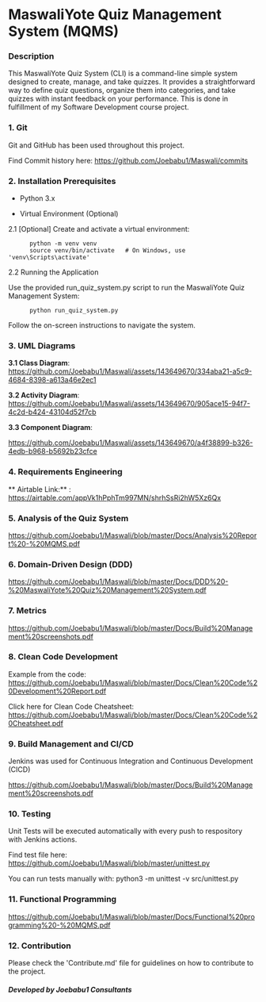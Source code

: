# **MaswaliYote Quiz Management System (MQMS)**

### Description

This MaswaliYote Quiz System (CLI) is a command-line simple system designed to create, manage, and take quizzes. It provides a straightforward way to define quiz questions, organize them into categories, and take quizzes with instant feedback on your performance. This is done in fulfillment of my Software Development course project.

### 1. Git
Git and GitHub has been used throughout this project. 

Find Commit history here: https://github.com/Joebabu1/Maswali/commits

### 2. Installation Prerequisites

+ Python 3.x

+ Virtual Environment (Optional)

2.1 [Optional] Create and activate a virtual environment:

          python -m venv venv
          source venv/bin/activate   # On Windows, use 'venv\Scripts\activate'

2.2 Running the Application

Use the provided run_quiz_system.py script to run the MaswaliYote Quiz Management System:

          python run_quiz_system.py

Follow the on-screen instructions to navigate the system.

### 3. UML Diagrams

**3.1 Class Diagram**:      
https://github.com/Joebabu1/Maswali/assets/143649670/334aba21-a5c9-4684-8398-a613a46e2ec1

 **3.2 Activity Diagram**:    
 https://github.com/Joebabu1/Maswali/assets/143649670/905ace15-94f7-4c2d-b424-43104d52f7cb

**3.3 Component Diagram**: 

https://github.com/Joebabu1/Maswali/assets/143649670/a4f38899-b326-4edb-b968-b5692b23cfce

### 4. Requirements Engineering
   
** Airtable Link:** :     https://airtable.com/appVk1hPphTm997MN/shrhSsRi2hW5Xz6Qx

### 5. Analysis of the Quiz System
 
https://github.com/Joebabu1/Maswali/blob/master/Docs/Analysis%20Report%20-%20MQMS.pdf

### 6. Domain-Driven Design (DDD)

https://github.com/Joebabu1/Maswali/blob/master/Docs/DDD%20-%20MaswaliYote%20Quiz%20Management%20System.pdf

### 7. Metrics

https://github.com/Joebabu1/Maswali/blob/master/Docs/Build%20Management%20screenshots.pdf 

### 8. Clean Code Development

Example from the code: https://github.com/Joebabu1/Maswali/blob/master/Docs/Clean%20Code%20Development%20Report.pdf


Click here for Clean Code Cheatsheet: https://github.com/Joebabu1/Maswali/blob/master/Docs/Clean%20Code%20Cheatsheet.pdf

### 9. Build Management and CI/CD

Jenkins was used for Continuous Integration and Continuous Development (CICD)

https://github.com/Joebabu1/Maswali/blob/master/Docs/Build%20Management%20screenshots.pdf

### 10. Testing

Unit Tests will be executed automatically with every push to respository with Jenkins actions.

Find test file here: https://github.com/Joebabu1/Maswali/blob/master/unittest.py

You can run tests manually with: 
                    python3 -m unittest -v src/unittest.py

### 11. Functional Programming

https://github.com/Joebabu1/Maswali/blob/master/Docs/Functional%20programming%20-%20MQMS.pdf

### 12. Contribution

Please check the 'Contribute.md' file for guidelines on how to contribute to the project.

  ##### Developed by Joebabu1 Consultants
